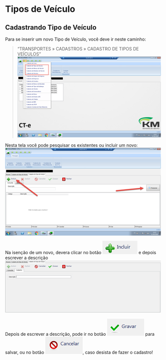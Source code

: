# Tipos de Veículo
## Cadastrando Tipo de Veículo

Para se inserir um novo Tipo de Veículo, você deve ir neste caminho: 
> “TRANSPORTES » CADASTROS » CADASTRO DE TIPOS DE VEÍCULOS”  
![1](/img/cte/1.png) 

Nesta tela você pode pesquisar os existentes ou incluir um novo: 
![2](/img/cte/2.png) 

Na isenção de um novo, devera clicar no botão ![4](/img/cte/4.png) e depois escrever a descrição
![3](/img/cte/3.png)

Depois de escrever a descrição, pode ir no botão ![5](/img/cte/5.png) para salvar, ou no botão ![6](/img/cte/6.png), caso desista de fazer o cadastro!